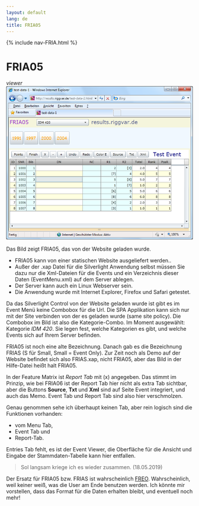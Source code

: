 ```yaml
---
layout: default
lang: de
title: FRIA05
---
```


{% include nav-FRIA.html %}

# FRIA05

*viewer*<br>
![FRIA05 screenshot](../images/FRIA05.png)

Das Bild zeigt FRIA05, das von der Website geladen wurde.

- FRIA05 kann von einer statischen Website ausgeliefert werden..
- Außer der .xap Datei für die Silverlight Anwendung selbst müssen Sie dazu nur die Xml-Dateien für die Events 
und ein Verzeichnis dieser Daten (EventMenu.xml) auf dem Server ablegen.
- Der Server kann auch ein Linux Webserver sein.
- Die Anwendung wurde mit Internet Explorer, Firefox und Safari getestet.

Da das Silverlight Control von der Website geladen wurde ist gibt es im Event Menü keine Combobox für die Url.
Die SPA Applikation kann sich nur mit der Site verbinden von der es geladen wurde (same site policy).
Die Combobox im Bild ist also die Kategorie-Combo.
Im Moment ausgewählt: Kategorie *IDM 420*. 
Sie legen fest, welche Kategorien es gibt, und welche Events sich auf Ihrem Server befinden.

FRIA05 ist noch eine alte Bezeichnung. Danach gab es die Bezeichnung FRIAS (S für Small, Small = Event Only).
Zur Zeit noch als Demo auf der Website befindet sich also FRIAS.xap, nicht FRIA05, aber das Bild in der Hilfe-Datei heißt halt FRIA05.

In der Feature Matrix ist *Report Tab* mit (x) angegeben.
Das stimmt im Prinzip, wie bei FRIA06 ist der Report Tab hier nicht als extra Tab sichtbar,
aber die Buttons **Source**, **Txt** und **Xml** sind auf Seite Event integriert,
und auch das Memo. Event Tab und Report Tab sind also hier verschmolzen.

Genau genommen sehe ich überhaupt keinen Tab, aber rein logisch sind die Funktionen vorhanden:
- vom Menu Tab,
- Event Tab und
- Report-Tab.

Entries Tab fehlt, 
es ist der Event Viewer, 
die Oberfläche für die Ansicht und Eingabe der Stammdaten-Tabelle kann hier entfallen.

> Sol langsam kriege ich es wieder zusammen. (18.05.2019)

Der Ersatz für FRIA05 bzw. FRIAS ist wahrscheinlich [FREO](../angular/FREO.html).
Wahrscheinlich, weil keiner weiß, was die User am Ende benutzen werden.
Ich könnte mir vorstellen, dass das Format für die Daten erhalten bleibt,
und eventuell noch mehr!

